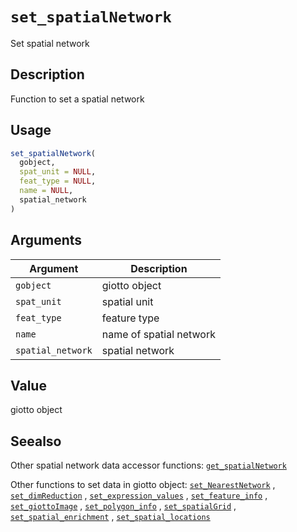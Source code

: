 # `set_spatialNetwork`

Set spatial network


## Description

Function to set a spatial network


## Usage

```r
set_spatialNetwork(
  gobject,
  spat_unit = NULL,
  feat_type = NULL,
  name = NULL,
  spatial_network
)
```


## Arguments

Argument      |Description
------------- |----------------
`gobject`     |     giotto object
`spat_unit`     |     spatial unit
`feat_type`     |     feature type
`name`     |     name of spatial network
`spatial_network`     |     spatial network


## Value

giotto object


## Seealso

Other spatial network data accessor functions:
 [`get_spatialNetwork`](#getspatialnetwork) 
 
 Other functions to set data in giotto object:
 [`set_NearestNetwork`](#setnearestnetwork) ,
 [`set_dimReduction`](#setdimreduction) ,
 [`set_expression_values`](#setexpressionvalues) ,
 [`set_feature_info`](#setfeatureinfo) ,
 [`set_giottoImage`](#setgiottoimage) ,
 [`set_polygon_info`](#setpolygoninfo) ,
 [`set_spatialGrid`](#setspatialgrid) ,
 [`set_spatial_enrichment`](#setspatialenrichment) ,
 [`set_spatial_locations`](#setspatiallocations)


